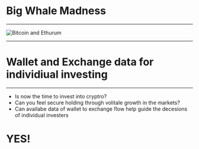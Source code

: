 # Big Whale Madness
____
![Bitcoin and Ethurum](https://www.usnews.com/dims4/USNEWS/41e8a70/2147483647/thumbnail/970x647/quality/85/?url=http%3A%2F%2Fmedia.beam.usnews.com%2F49%2F70%2Fc37125ab492fa3fa4a24339ed174%2F210201-bitcoinethereum-stock.jpg)
___
# Wallet and Exchange data for individiual investing
___
* Is now the time to invest into cryptro? 
* Can you feel secure holding through volitale growth in the markets? 
* Can availabe data of wallet to exchange flow help guide the decesions of individual investers 

# YES!
